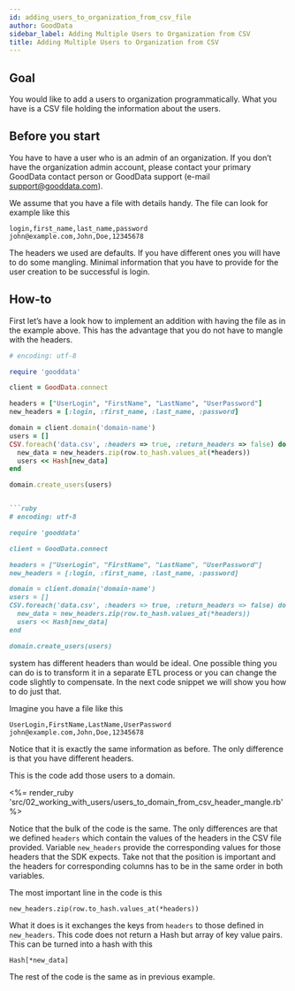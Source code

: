 ```yaml
---
id: adding_users_to_organization_from_csv_file
author: GoodData
sidebar_label: Adding Multiple Users to Organization from CSV
title: Adding Multiple Users to Organization from CSV
---
```


Goal
-------

You would like to add a users to organization programmatically. What you
have is a CSV file holding the information about the users.

Before you start
-------------

You have to have a user who is an admin of an organization. If you don’t
have the organization admin account, please contact your primary
GoodData contact person or GoodData support (e-mail
<support@gooddata.com>).

We assume that you have a file with details handy. The file can look for
example like this

    login,first_name,last_name,password
    john@example.com,John,Doe,12345678

The headers we used are defaults. If you have different ones you will
have to do some mangling. Minimal information that you have to provide
for the user creation to be successful is login.

How-to
--------

First let’s have a look how to implement an addition with having the
file as in the example above. This has the advantage that you do not
have to mangle with the headers.

```ruby
# encoding: utf-8

require 'gooddata'

client = GoodData.connect

headers = ["UserLogin", "FirstName", "LastName", "UserPassword"]
new_headers = [:login, :first_name, :last_name, :password]

domain = client.domain('domain-name')
users = []
CSV.foreach('data.csv', :headers => true, :return_headers => false) do |row|
  new_data = new_headers.zip(row.to_hash.values_at(*headers))
  users << Hash[new_data]
end

domain.create_users(users)


```ruby
# encoding: utf-8

require 'gooddata'

client = GoodData.connect

headers = ["UserLogin", "FirstName", "LastName", "UserPassword"]
new_headers = [:login, :first_name, :last_name, :password]

domain = client.domain('domain-name')
users = []
CSV.foreach('data.csv', :headers => true, :return_headers => false) do |row|
  new_data = new_headers.zip(row.to_hash.values_at(*headers))
  users << Hash[new_data]
end

domain.create_users(users)
```
system has different headers than would be ideal. One possible thing you
can do is to transform it in a separate ETL process or you can change
the code slightly to compensate. In the next code snippet we will show
you how to do just that.

Imagine you have a file like this

    UserLogin,FirstName,LastName,UserPassword
    john@example.com,John,Doe,12345678

Notice that it is exactly the same information as before. The only
difference is that you have different headers.

This is the code add those users to a domain.

&lt;%= render\_ruby
'src/02\_working\_with\_users/users\_to\_domain\_from\_csv\_header\_mangle.rb'
%&gt;

Notice that the bulk of the code is the same. The only differences are
that we defined `headers` which contain the values of the headers in the
CSV file provided. Variable `new_headers` provide the corresponding
values for those headers that the SDK expects. Take not that the
position is important and the headers for corresponding columns has to
be in the same order in both variables.

The most important line in the code is this

    new_headers.zip(row.to_hash.values_at(*headers))

What it does is it exchanges the keys from `headers` to those defined in
`new_headers`. This code does not return a Hash but array of key value
pairs. This can be turned into a hash with this

    Hash[*new_data]

The rest of the code is the same as in previous example.

